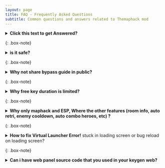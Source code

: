 ```yaml
---
layout: page
title: FAQ - Frequently Asked Questions
subtitle: Common questions and answers related to Themaphack mod
---
```


<details><summary><b>Click this text to get Answered?</b></summary>
Answered
</details>

{: .box-note}
<details><summary><b>is it safe?</b></summary>
<p>
I can not guarantee you that this mod is 100% safe from being banned, but i can minimize the banned risk up to 98% as long as you follow my guidance
</p>
Why 98% its because the rest 2% is depend on your playstyle and report from other player
<p>
Playstyle means your behavior when using mod "dont make it too obvious" it will lead you to report by others player.

As long as you follow <a href="https://docs.google.com/forms/d/e/1FAIpQLSc9z_tA6EC6ypZM4oP4Jfc-gqQXQlyVbsMalOlqVTeBttmrYQ/viewform">this guide</a> consistently your account will be safe.
</p>
</details>

{: .box-note}
<details><summary><b>Why not share bypass guide in public?</b></summary>
<p>
Offcourse due to avoid detection.
The less people knows is better, so keep this <a href="https://docs.google.com/forms/d/e/1FAIpQLSc9z_tA6EC6ypZM4oP4Jfc-gqQXQlyVbsMalOlqVTeBttmrYQ/viewform">valuable </a> info just for yourself
</p>
</details>

{: .box-note}
<details><summary><b>Why free key duration is limited?</b></summary>
<p>
Our free keygen server has limited resources so by limit duration it will minimize server load.
<p>
Unless you use <a href="https://themaphack.com/getvip">VIP </a> version, key duration will remain for 30 days no need to generate key each time you log in to the game.
<p>
Because we use dedicated server for VIP users.
</p>
</p>
</p>
</details>

{: .box-note}
<details><summary><b>Why only maphack and ESP, Where the other features (room info, auto retri, enemy cooldown, auto combo heroes, etc) ?</b></summary>
<p>
I made it like that on purpose because features you mentioned above had high banned rate.
</p>
Considering that TMH source code is not obfuscated, it will be so easy for antich**t system to detect.
<p>
Unless you use <a href="https://themaphack.com/getvip">VIP</a> all features you mentioned above is unlocked with latest bypass to avoid detection. Even you can try <a href="https://themaphack.com/quickstart">VIP version for free</a>
</p>
</details>

{: .box-note}
<details><summary><b>How to fix Virtual Launcher Error!</b> stuck in loading screen or bug reload on loading screen?</summary>
<p>
This problem is usually hapen on free version.</p>
<a href="https://github.com/anggorodhanumurti/themaphack/issues/26#issuecomment-3138621197">Read this discussion</a> you will figure it out why this problem occur and <a href="https://www.patreon.com/posts/134016990?utm_campaign=postshare_creator&utm_content=android_share">how to fix it?</a>

</details>

{: .box-note}
<details><summary><b>Can i have web panel source code that you used in your keygen web?</b></summary>
<p>
Absolutely yes, <a href="https://www.patreon.com/posts/panel-source-php-134150729">Download here</a>
</p>
</details>